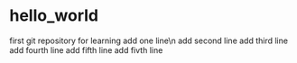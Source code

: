 # hello_world
first git repository for learning
add one line\n
add second line
add third line
add fourth line
add fifth line
add fivth line
